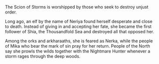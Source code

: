 The Scion of Storms is worshipped by those who seek to destroy unjust order.

Long ago, an elf by the name of Neriya found herself desperate and close to death. Instead of giving in and accepting her fate, she became the first follower of Shia, the Thousandfold Sea and destroyed all that opposed her.

Among the orks and arkharaaths, she is feared as Nerka, while the people of Mika who bear the mark of sin pray for her return. People of the North say she prowls the wilds together with the Nightmare Hunter whenever a storm rages through the deep woods.